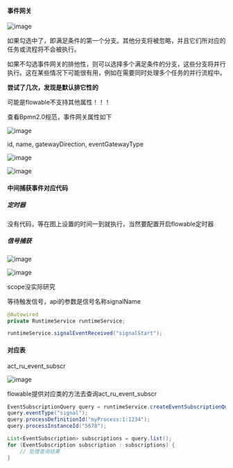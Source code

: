 #### 事件网关

![image](https://user-images.githubusercontent.com/97614802/231404794-9603fcae-7227-4fe9-83ac-7e725fe895b9.png)

如果勾选中了，即满足条件的第一个分支。其他分支将被忽略，并且它们所对应的任务或流程将不会被执行。

如果不勾选事件网关的排他性，则可以选择多个满足条件的分支，这些分支将并行执行。这在某些情况下可能很有用，例如在需要同时处理多个任务的并行流程中。

**尝试了几次，发现是默认排它性的**

可能是flowable不支持其他属性！！！

查看Bpmn2.0规范，事件网关属性如下

![image](https://user-images.githubusercontent.com/97614802/231417686-42b7f4b9-b55f-41a5-8ce3-ebeb6d42d08b.png)

id, name, gatewayDirection, eventGatewayType

![image](https://user-images.githubusercontent.com/97614802/231418051-86ec81dd-90ce-4c44-9be9-8b09ca243826.png)

![image](https://user-images.githubusercontent.com/97614802/231418236-6d6ebf9a-dd5c-42a3-97b4-cb7abbf5dfc9.png)


#### 中间捕获事件对应代码

##### 定时器

没有代码，等在图上设置的时间一到就执行，当然要配置开启flowable定时器

##### 信号捕获
![image](https://user-images.githubusercontent.com/97614802/231371357-8a864989-cb2e-4955-aea8-ae4a64568470.png)

![image](https://user-images.githubusercontent.com/97614802/231371431-93a4259f-3ca2-415a-8801-6764fff57eed.png)

scope没实际研究

等待触发信号，api的参数是信号名称signalName


```java
@Autowired
private RuntimeService runtimeService;

runtimeService.signalEventReceived("signalStart");
```

#### 对应表

act_ru_event_subscr

![image](https://user-images.githubusercontent.com/97614802/231372987-a588fab5-58d7-425e-b16b-76999ac0a066.png)


flowable提供对应类的方法去查询act_ru_event_subscr

```java
EventSubscriptionQuery query = runtimeService.createEventSubscriptionQuery();
query.eventType("signal");
query.processDefinitionId("myProcess:1:1234");
query.processInstanceId("5678");

List<EventSubscription> subscriptions = query.list();
for (EventSubscription subscription : subscriptions) {
    // 处理查询结果
}
```
